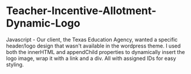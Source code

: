 # Teacher-Incentive-Allotment-Dynamic-Logo
Javascript - Our client, the Texas Education Agency, wanted a specific header/logo design that wasn't available in the wordpress theme. I used both the innerHTML and appendChild properties to dynamically insert the logo image, wrap it with a link and a div. All with assigned IDs for easy styling.

